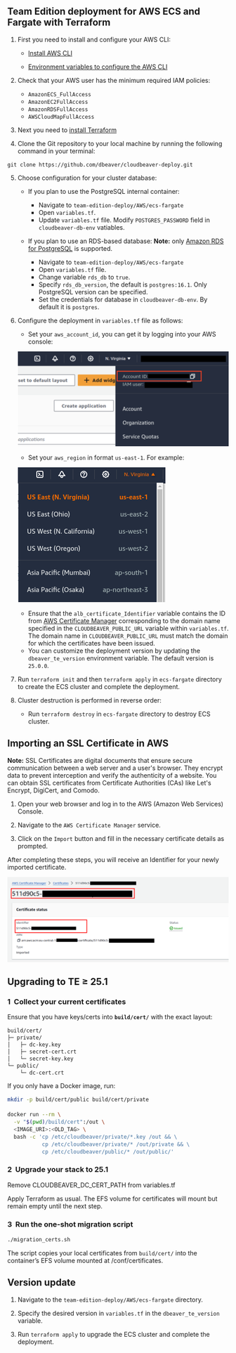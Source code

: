 ## Team Edition deployment for AWS ECS and Fargate with Terraform

1. First you need to install and configure your AWS CLI:

   - [Install AWS CLI](https://docs.aws.amazon.com/cli/v1/userguide/cli-chap-install.html)

   - [Environment variables to configure the AWS CLI](https://docs.aws.amazon.com/cli/latest/userguide/cli-configure-envvars.html)

2. Check that your AWS user has the minimum required IAM policies:

   - `AmazonECS_FullAccess`
   - `AmazonEC2FullAccess`
   - `AmazonRDSFullAccess`
   - `AWSCloudMapFullAccess`

3. Next you need to [install Terraform](https://developer.hashicorp.com/terraform/install)

4. Clone the Git repository to your local machine by running the following command in your terminal:
```
git clone https://github.com/dbeaver/cloudbeaver-deploy.git
```
5. Choose configuration for your cluster database:
   - If you plan to use the PostgreSQL internal container:
     - Navigate to `team-edition-deploy/AWS/ecs-fargate`  
     - Open `variables.tf`.
     - Update `variables.tf` file. Modify `POSTGRES_PASSWORD` field in `cloudbeaver-db-env` vatiables.

   - If you plan to use an RDS-based database:
 **Note:** only [Amazon RDS for PostgreSQL](https://aws.amazon.com/rds/postgresql/) is supported.
      - Navigate to `team-edition-deploy/AWS/ecs-fargate`  
      - Open `variables.tf` file.  
      - Change variable `rds_db` to `true`.
      - Specify `rds_db_version`, the default is `postgres:16.1`. Only PostgreSQL version can be specified.  
      - Set the credentials for database in `cloudbeaver-db-env`. By default it is `postgres`.

6. Configure the deployment in `variables.tf` file as follows:  
   - Set your `aws_account_id`, you can get it by logging into your AWS console:

   ![Accoun ID](images/account-id.png)

   - Set your `aws_region` in format `us-east-1`. For example:

   ![Region](images/region.png)

   - Ensure that the `alb_certificate_Identifier` variable contains the ID from [AWS Certificate Manager](#importing-an-ssl-certificate-in-aws) corresponding to the domain name specified   in the `CLOUDBEAVER_PUBLIC_URL` variable within `variables.tf`. The domain name in `CLOUDBEAVER_PUBLIC_URL` must match the domain for which the certificates have been issued.
   - You can customize the deployment version by updating the `dbeaver_te_version` environment variable. The default version is `25.0.0`.

7. Run `terraform init` and then `terraform apply` in `ecs-fargate` directory to create the ECS cluster and complete the deployment.

8. Cluster destruction is performed in reverse order:
    - Run `terraform destroy` in `ecs-fargate` directory to destroy ECS cluster.

## Importing an SSL Certificate in AWS

   **Note:** SSL Certificates are digital documents that ensure secure communication between a web server and a user's browser. They encrypt data to prevent interception and verify the authenticity of a website. You can obtain SSL certificates from Certificate Authorities (CAs) like Let's Encrypt, DigiCert, and Comodo.

   1. Open your web browser and log in to the AWS (Amazon Web Services) Console.  

   2. Navigate to the `AWS Certificate Manager` service.  

   3. Click on the `Import` button and fill in the necessary certificate details as prompted.  

   After completing these steps, you will receive an Identifier for your newly imported certificate.

   ![Identifier](images/identifier.png)

## Upgrading to TE ≥ 25.1

### 1  Collect your current certificates
Ensure that you have keys/certs into **`build/cert/`** with the exact layout:
```
build/cert/
├─ private/
│   ├─ dc-key.key
│   ├─ secret-cert.crt
│   └─ secret-key.key
└─ public/
    └─ dc-cert.crt
```
If you only have a Docker image, run:
```bash
mkdir -p build/cert/public build/cert/private

docker run --rm \
  -v "$(pwd)/build/cert":/out \
  <IMAGE_URI>:<OLD_TAG> \
  bash -c 'cp /etc/cloudbeaver/private/*.key /out && \
           cp /etc/cloudbeaver/private/* /out/private && \
           cp /etc/cloudbeaver/public/* /out/public/'
```

### 2  Upgrade your stack to 25.1
Remove CLOUDBEAVER_DC_CERT_PATH from variables.tf

Apply Terraform as usual. The EFS volume for certificates will mount but remain empty until the next step.

### 3  Run the one‑shot migration script
```bash
./migration_certs.sh
```
The script copies your local certificates from `build/cert/` into the container’s EFS volume mounted at /conf/certificates. 

## Version update

1. Navigate to the `team-edition-deploy/AWS/ecs-fargate` directory.

2. Specify the desired version in  `variables.tf` in the `dbeaver_te_version` variable.

3. Run `terraform apply` to upgrade the ECS cluster and complete the deployment.
